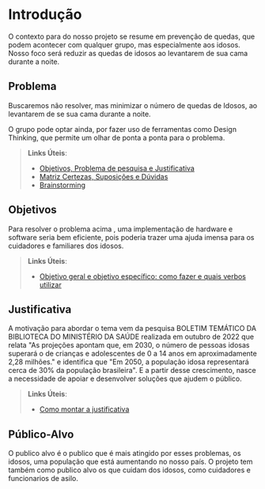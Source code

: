 # Introdução
O contexto para do nosso projeto se resume em prevenção de quedas, que podem acontecer com qualquer grupo, mas especialmente aos idosos. Nosso foco será reduzir as quedas de idosos ao levantarem de sua cama durante a noite.

## Problema
Buscaremos não resolver, mas minimizar o número de quedas de Idosos, ao levantarem de se sua cama durante a noite.

O grupo pode optar ainda, por fazer uso  de ferramentas como Design Thinking, que permite um olhar de ponta a ponta para o problema.

> **Links Úteis**:
> - [Objetivos, Problema de pesquisa e Justificativa](https://medium.com/@versioparole/objetivos-problema-de-pesquisa-e-justificativa-c98c8233b9c3)
> - [Matriz Certezas, Suposições e Dúvidas](https://medium.com/educa%C3%A7%C3%A3o-fora-da-caixa/matriz-certezas-suposi%C3%A7%C3%B5es-e-d%C3%BAvidas-fa2263633655)
> - [Brainstorming](https://www.euax.com.br/2018/09/brainstorming/)

## Objetivos

Para resolver o problema acima , uma implementação de hardware e software seria bem eficiente, pois poderia trazer uma ajuda imensa para os cuidadores e familiares dos idosos.
 
> **Links Úteis**:
> - [Objetivo geral e objetivo específico: como fazer e quais verbos utilizar](https://blog.mettzer.com/diferenca-entre-objetivo-geral-e-objetivo-especifico/)

## Justificativa

A motivação para abordar o tema vem da pesquisa BOLETIM TEMÁTICO DA BIBLIOTECA DO MINISTÉRIO DA SAÚDE realizada em outubro de 2022 que relata "As projeções apontam que, em 2030, o número de pessoas idosas superará o de crianças e adolescentes de 0 a 14 anos em aproximadamente 2,28 milhões." e identifica que "Em 2050, a população idosa representará cerca de 30% da população brasileira". E a partir desse crescimento, nasce a necessidade de apoiar e desenvolver soluções que ajudem o público.

> **Links Úteis**:
> - [Como montar a justificativa](https://guiadamonografia.com.br/como-montar-justificativa-do-tcc/)

## Público-Alvo

O publico alvo é o publico que é mais atingido por esses problemas, os idosos, uma população que está aumentando no nosso país. O projeto tem também como publico alvo os que cuidam dos idosos, como cuidadores e funcionarios de asilo.



